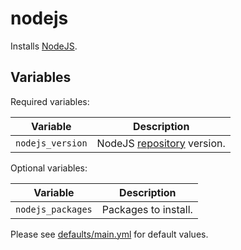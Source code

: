 # nodejs

Installs [NodeJS](https://nodejs.org/).

## Variables

Required variables:

| Variable | Description |
| --- | --- |
| `nodejs_version` | NodeJS [repository](https://github.com/nodesource/distributions#manual-installation) version. |

Optional variables:

| Variable | Description |
| --- | --- |
| `nodejs_packages` | Packages to install. |

Please see [defaults/main.yml](defaults/main.yml) for default values.
